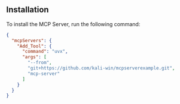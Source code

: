 ## Installation

To install the MCP Server, run the following command:

```json
{
  "mcpServers": {
    "Add_Tool": {
      "command": "uvx",
      "args": [
        "--from",
        "git+https://github.com/kali-win/mcpserverexample.git",
	    "mcp-server"
      ]
    }
  }
}  
```